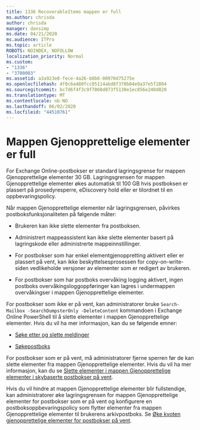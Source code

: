 ```yaml
---
title: 1336 RecoverableItems mappen er full
ms.author: chrisda
author: chrisda
manager: dansimp
ms.date: 04/21/2020
ms.audience: ITPro
ms.topic: article
ROBOTS: NOINDEX, NOFOLLOW
localization_priority: Normal
ms.custom:
- "1336"
- "3700003"
ms.assetid: a3a923e8-fece-4a26-b8b6-00970d75275e
ms.openlocfilehash: 4f0cba480fcc05114abd8f370b84e9a37e5f2804
ms.sourcegitcommit: bc7d6f4f3c9f7060d073f5130e1ec856e248d020
ms.translationtype: MT
ms.contentlocale: nb-NO
ms.lasthandoff: 06/02/2020
ms.locfileid: "44510761"
---
```

# <a name="the-recoverable-items-folder-is-full"></a>Mappen Gjenopprettelige elementer er full

For Exchange Online-postbokser er standard lagringsgrense for mappen Gjenopprettelige elementer 30 GB. Lagringsgrensen for mappen Gjenopprettelige elementer økes automatisk til 100 GB hvis postboksen er plassert på prosedyresperre, eDiscovery hold eller er tilordnet til en oppbevaringspolicy.

Når mappen Gjenopprettelige elementer når lagringsgrensen, påvirkes postboksfunksjonaliteten på følgende måter:

- Brukeren kan ikke slette elementer fra postboksen.

- Administrert mappeassistent kan ikke slette elementer basert på lagringskode eller administrerte mappeinnstillinger.

- For postbokser som har enkel elementgjenoppretting aktivert eller er plassert på vent, kan ikke beskyttelsesprosessen for copy-on-write-siden vedlikeholde versjoner av elementer som er redigert av brukeren.

- For postbokser som har postboks overvåking logging aktivert, ingen postboks overvåkingsloggoppføringer kan lagres i undermappen overvåkingser i mappen Gjenopprettelige elementer.

For postbokser som ikke er på vent, kan administratorer bruke `Search-Mailbox -SearchDumpsterOnly -DeleteContent` kommandoen i Exchange Online PowerShell til å slette elementer i mappen Gjenopprettelige elementer. Hvis du vil ha mer informasjon, kan du se følgende emner:

- [Søke etter og slette meldinger](https://docs.microsoft.com/microsoft-365/compliance/search-for-and-delete-messagesadmin-help)

- [Søkepostboks](https://docs.microsoft.com/powershell/module/exchange/mailboxes/Search-Mailbox)

For postbokser som er på vent, må administratorer fjerne sperren før de kan slette elementer fra mappen Gjenopprettelige elementer. Hvis du vil ha mer informasjon, kan du se [Slette elementer i mappen Gjenopprettelige elementer i skybaserte postbokser på vent](https://docs.microsoft.com/microsoft-365/compliance/delete-items-in-the-recoverable-items-folder-of-mailboxes-on-hold).

Hvis du vil hindre at mappen Gjenopprettelige elementer blir fullstendige, kan administratorer øke lagringsgrensen for mappen Gjenopprettelige elementer for postbokser som er på vent og konfigurere en postboksoppbevaringspolicy som flytter elementer fra mappen Gjenopprettelige elementer til brukerens arkivpostboks. Se [Øke kvoten gjenopprettelige elementer for postbokser på vent](https://docs.microsoft.com/microsoft-365/compliance/increase-the-recoverable-quota-for-mailboxes-on-hold).
